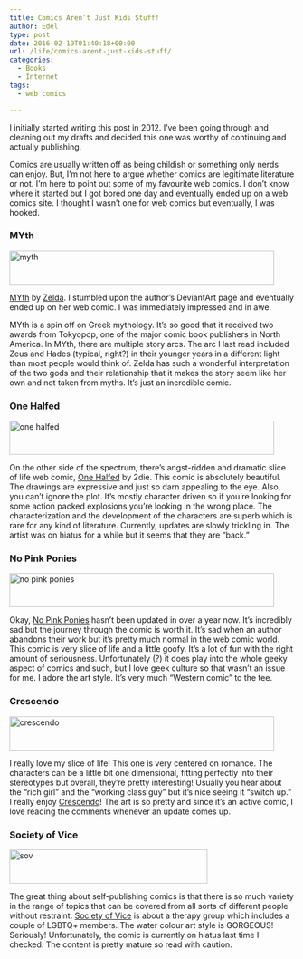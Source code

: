 ```yaml
---
title: Comics Aren’t Just Kids Stuff!
author: Edel
type: post
date: 2016-02-19T01:40:18+00:00
url: /life/comics-arent-just-kids-stuff/
categories:
  - Books
  - Internet
tags:
  - web comics

---
```

I initially started writing this post in 2012. I&#8217;ve been going through and cleaning out my drafts and decided this one was worthy of continuing and actually publishing.

Comics are usually written off as being childish or something only nerds can enjoy. But, I&#8217;m not here to argue whether comics are legitimate literature or not. I&#8217;m here to point out some of my favourite web comics. I don&#8217;t know where it started but I got bored one day and eventually ended up on a web comics site. I thought I wasn&#8217;t one for web comics but eventually, I was hooked.

### MYth

[<img src="http://scattered.me/wp-content/uploads/2016/02/myth.jpg" alt="myth" width="468" height="60" class="alignnone size-full wp-image-11048" srcset="http://erzadel.net/blog/wp-content/uploads/2016/02/myth.jpg 468w, http://erzadel.net/blog/wp-content/uploads/2016/02/myth-300x38.jpg 300w" sizes="(max-width: 468px) 100vw, 468px" />][1]

[MYth][1] by [Zelda][2]. I stumbled upon the author&#8217;s DeviantArt page and eventually ended up on her web comic. I was immediately impressed and in awe.

MYth is a spin off on Greek mythology. It&#8217;s so good that it received two awards from Tokyopop, one of the major comic book publishers in North America. In MYth, there are multiple story arcs. The arc I last read included Zeus and Hades (typical, right?) in their younger years in a different light than most people would think of. Zelda has such a wonderful interpretation of the two gods and their relationship that it makes the story seem like her own and not taken from myths. It&#8217;s just an incredible comic.

### One Halfed

[<img src="http://scattered.me/wp-content/uploads/2016/02/onehalfed.png" alt="one halfed" width="468" height="60" class="alignnone size-full wp-image-11050" srcset="http://erzadel.net/blog/wp-content/uploads/2016/02/onehalfed.png 468w, http://erzadel.net/blog/wp-content/uploads/2016/02/onehalfed-300x38.png 300w" sizes="(max-width: 468px) 100vw, 468px" />][3]

On the other side of the spectrum, there&#8217;s angst-ridden and dramatic slice of life web comic, [One Halfed][3] by 2die. This comic is absolutely beautiful. The drawings are expressive and just so darn appealing to the eye. Also, you can&#8217;t ignore the plot. It&#8217;s mostly character driven so if you&#8217;re looking for some action packed explosions you&#8217;re looking in the wrong place. The characterization and the development of the characters are superb which is rare for any kind of literature. Currently, updates are slowly trickling in. The artist was on hiatus for a while but it seems that they are &#8220;back.&#8221;

### No Pink Ponies

[<img src="http://scattered.me/wp-content/uploads/2016/02/nopinkponies.gif" alt="no pink ponies" width="468" height="60" class="alignnone size-full wp-image-11051" />][4]

Okay, [No Pink Ponies][4] hasn&#8217;t been updated in over a year now. It&#8217;s incredibly sad but the journey through the comic is worth it. It&#8217;s sad when an author abandons their work but it&#8217;s pretty much normal in the web comic world. This comic is very slice of life and a little goofy. It&#8217;s a lot of fun with the right amount of seriousness. Unfortunately (?) it does play into the whole geeky aspect of comics and such, but I love geek culture so that wasn&#8217;t an issue for me. I adore the art style. It&#8217;s very much &#8220;Western comic&#8221; to the tee.

### Crescendo

[<img src="http://scattered.me/wp-content/uploads/2016/02/crescendo.gif" alt="crescendo" width="468" height="60" class="alignnone size-full wp-image-11052" />][5]

I really love my slice of life! This one is very centered on romance. The characters can be a little bit one dimensional, fitting perfectly into their stereotypes but overall, they&#8217;re pretty interesting! Usually you hear about the &#8220;rich girl&#8221; and the &#8220;working class guy&#8221; but it&#8217;s nice seeing it &#8220;switch up.&#8221; I really enjoy [Crescendo][5]! The art is so pretty and since it&#8217;s an active comic, I love reading the comments whenever an update comes up.

### Society of Vice

[<img src="http://scattered.me/wp-content/uploads/2016/02/sov.jpg" alt="sov" width="350" height="60" class="alignnone size-full wp-image-11053" srcset="http://erzadel.net/blog/wp-content/uploads/2016/02/sov.jpg 350w, http://erzadel.net/blog/wp-content/uploads/2016/02/sov-300x51.jpg 300w" sizes="(max-width: 350px) 100vw, 350px" />][6]

The great thing about self-publishing comics is that there is so much variety in the range of topics that can be covered from all sorts of different people without restraint. [Society of Vice][6] is about a therapy group which includes a couple of LGBTQ+ members. The water colour art style is GORGEOUS! Seriously! Unfortunately, the comic is currently on hiatus last time I checked. The content is pretty mature so read with caution.

<ol class="footnote">
</ol>

 [1]: http://myth.smackjeeves.com
 [2]: http://zeldacw
 [3]: http://1halfed.smackjeeves.com
 [4]: http://nopinkponies.keenspot.com
 [5]: http://crescendocomic.smackjeeves.com
 [6]: http://sovcomic.smackjeeves.com